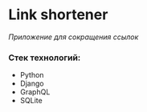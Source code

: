 # Link shortener

_Приложение для сокращения ссылок_

### Стек технологий:

* Python
* Django
* GraphQL
* SQLite
